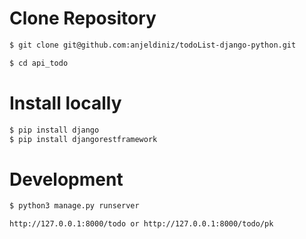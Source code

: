 
# Clone Repository
```bash
$ git clone git@github.com:anjeldiniz/todoList-django-python.git
```
```bash
$ cd api_todo
```
# Install locally
```bash
$ pip install django
$ pip install djangorestframework
```
# Development
```bash
$ python3 manage.py runserver

http://127.0.0.1:8000/todo or http://127.0.0.1:8000/todo/pk

```
